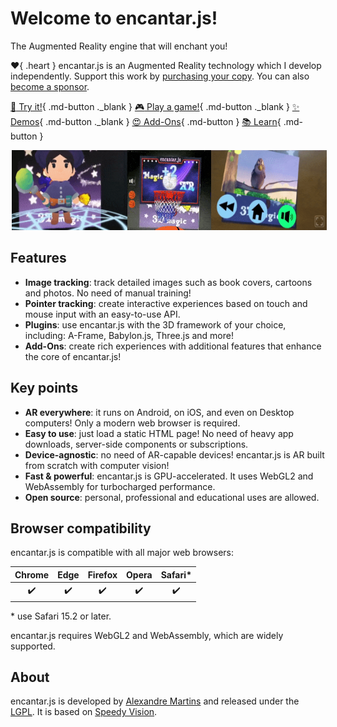 # Welcome to encantar.js!

The Augmented Reality engine that will enchant you!

:heart:{ .heart } encantar.js is an Augmented Reality technology which I develop independently. Support this work by [purchasing your copy](./download.md). You can also [become a sponsor](https://github.com/sponsors/alemart).

<style>
.md-button { padding-left: 1.5em !important; padding-right: 1.5em !important; }
#gallery { display: flex; justify-content: center; }
#gallery img { height: 128px; margin: 0 2px; }
</style>

[:star2: Try it!](./demos/hello-aframe/poster.html){ .md-button ._blank } [:video_game: Play a game!](./demos/basketball/poster.html){ .md-button ._blank } [:sparkles: Demos](./demos.md){ .md-button ._blank } [:heart_eyes: Add-Ons](./addons/index.md){ .md-button } [:books: Learn](./tutorial/introduction.md){ .md-button }

<div id="gallery">
  <a href="demos/hello-aframe/poster.html" target="_blank"><img src="img/mage.gif" alt="Demo"></a>
  <a href="demos/basketball/poster.html" target="_blank"><img src="img/basketball.gif" alt="Game"></a>
  <a href="addons/"><img src="img/video-player.gif" alt="Video Player"></a>
</div>

## Features

* **Image tracking**: track detailed images such as book covers, cartoons and photos. No need of manual training!
* **Pointer tracking**: create interactive experiences based on touch and mouse input with an easy-to-use API.
* **Plugins**: use encantar.js with the 3D framework of your choice, including: A-Frame, Babylon.js, Three.js and more!
* **Add-Ons**: create rich experiences with additional features that enhance the core of encantar.js!

## Key points

* **AR everywhere**: it runs on Android, on iOS, and even on Desktop computers! Only a modern web browser is required.
* **Easy to use**: just load a static HTML page! No need of heavy app downloads, server-side components or subscriptions.
* **Device-agnostic**: no need of AR-capable devices! encantar.js is AR built from scratch with computer vision!
* **Fast & powerful**: encantar.js is GPU-accelerated. It uses WebGL2 and WebAssembly for turbocharged performance.
* **Open source**: personal, professional and educational uses are allowed.

## Browser compatibility

encantar.js is compatible with all major web browsers:

| Chrome | Edge | Firefox | Opera | Safari* |
|:------:|:----:|:-------:|:-----:|:-------:|
| :heavy_check_mark: | :heavy_check_mark: | :heavy_check_mark: | :heavy_check_mark: | :heavy_check_mark: |

\* use Safari 15.2 or later.

encantar.js requires WebGL2 and WebAssembly, which are widely supported.

## About

encantar.js is developed by [Alexandre Martins](https://github.com/alemart) and released under the [LGPL](./license.md). It is based on [Speedy Vision](https://github.com/alemart/speedy-vision).
